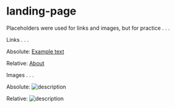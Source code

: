 # landing-page

Placeholders were used for links and images, but for practice . . .

Links . . .

Absolute:
<a href="http://example.com">Example text</a>

Relative:
<a href="about.html">About</a>

Images . . .

Absolute:
<img src="http://www.example.com" alt="description">

Relative:
<img src="images/example.jpg" alt="description">